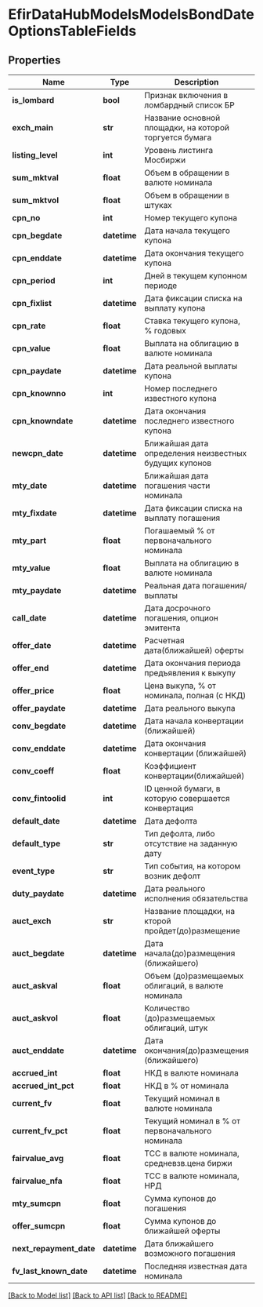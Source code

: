 # EfirDataHubModelsModelsBondDateOptionsTableFields

## Properties
Name | Type | Description | Notes
------------ | ------------- | ------------- | -------------
**is_lombard** | **bool** | Признак включения в ломбардный список БР | [optional] 
**exch_main** | **str** | Название основной площадки, на которой торгуется бумага | [optional] 
**listing_level** | **int** | Уровень листинга Мосбиржи | [optional] 
**sum_mktval** | **float** | Объем в обращении в валюте номинала | [optional] 
**sum_mktvol** | **float** | Объем в обращении в штуках | [optional] 
**cpn_no** | **int** | Номер текущего купона | [optional] 
**cpn_begdate** | **datetime** | Дата начала текущего купона | [optional] 
**cpn_enddate** | **datetime** | Дата окончания текущего купона | [optional] 
**cpn_period** | **int** | Дней в текущем купонном периоде | [optional] 
**cpn_fixlist** | **datetime** | Дата фиксации списка на выплату купона | [optional] 
**cpn_rate** | **float** | Ставка текущего купона, % годовых | [optional] 
**cpn_value** | **float** | Выплата на облигацию в валюте номинала | [optional] 
**cpn_paydate** | **datetime** | Дата реальной выплаты купона | [optional] 
**cpn_knownno** | **int** | Номер последнего известного купона | [optional] 
**cpn_knowndate** | **datetime** | Дата окончания последнего известного купона | [optional] 
**newcpn_date** | **datetime** | Ближайшая дата определения неизвестных будущих купонов | [optional] 
**mty_date** | **datetime** | Ближайшая дата погашения части номинала | [optional] 
**mty_fixdate** | **datetime** | Дата фиксации списка на выплату погашения | [optional] 
**mty_part** | **float** | Погашаемый % от первоначального номинала | [optional] 
**mty_value** | **float** | Выплата на облигацию в валюте номинала | [optional] 
**mty_paydate** | **datetime** | Реальная дата погашения/выплаты | [optional] 
**call_date** | **datetime** | Дата досрочного погашения, опцион эмитента | [optional] 
**offer_date** | **datetime** | Расчетная дата(ближайшей) оферты | [optional] 
**offer_end** | **datetime** | Дата окончания периода предъявления к выкупу | [optional] 
**offer_price** | **float** | Цена выкупа, % от номинала, полная (с НКД) | [optional] 
**offer_paydate** | **datetime** | Дата реального выкупа | [optional] 
**conv_begdate** | **datetime** | Дата начала конвертации (ближайшей) | [optional] 
**conv_enddate** | **datetime** | Дата окончания конвертации (ближайшей) | [optional] 
**conv_coeff** | **float** | Коэффициент конвертации(ближайшей) | [optional] 
**conv_fintoolid** | **int** | ID ценной бумаги, в которую совершается конвертация | [optional] 
**default_date** | **datetime** | Дата дефолта | [optional] 
**default_type** | **str** | Тип дефолта, либо отсутствие на заданную дату | [optional] 
**event_type** | **str** | Тип события, на котором возник дефолт | [optional] 
**duty_paydate** | **datetime** | Дата реального исполнения обязательства | [optional] 
**auct_exch** | **str** | Название площадки, на кторой пройдет(до)размещение | [optional] 
**auct_begdate** | **datetime** | Дата начала(до)размещения (ближайшего) | [optional] 
**auct_askval** | **float** | Объем (до)размещаемых облигаций, в валюте номинала | [optional] 
**auct_askvol** | **float** | Количество (до)размещаемых облигаций, штук | [optional] 
**auct_enddate** | **datetime** | Дата окончания(до)размещения (ближайшего) | [optional] 
**accrued_int** | **float** | НКД в валюте номинала | [optional] 
**accrued_int_pct** | **float** | НКД в % от номинала | [optional] 
**current_fv** | **float** | Текущий номинал в валюте номинала | [optional] 
**current_fv_pct** | **float** | Текущий номинал в % от первоначального номинала | [optional] 
**fairvalue_avg** | **float** | ТСС в валюте номинала, средневзв.цена биржи | [optional] 
**fairvalue_nfa** | **float** | ТСС в валюте номинала, НРД | [optional] 
**mty_sumcpn** | **float** | Сумма купонов до погашения | [optional] 
**offer_sumcpn** | **float** | Сумма купонов до ближайшей оферты | [optional] 
**next_repayment_date** | **datetime** | Дата ближайшего возможного погашения | [optional] 
**fv_last_known_date** | **datetime** | Последняя известная дата номинала | [optional] 

[[Back to Model list]](../README.md#documentation-for-models) [[Back to API list]](../README.md#documentation-for-api-endpoints) [[Back to README]](../README.md)

